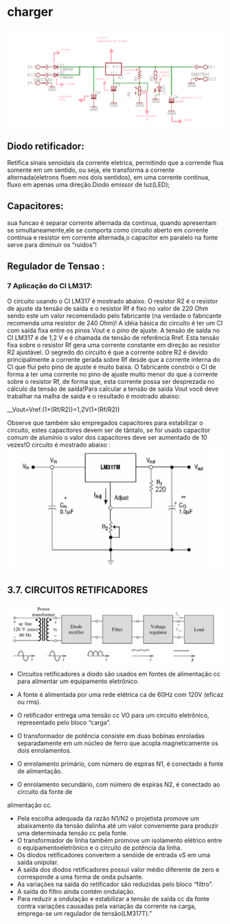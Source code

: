 # charger

![](https://github.com/ICMC/charger/blob/master/power.png)

## Diodo retificador:

Retifica sinais senoidais da corrente eletrica, permitindo que a corrende flua somente em um sentido, ou seja, ele     transforma a corrente alternada(eletrons fluem nos dois sentidos), em uma corrente continua, fluxo em apenas uma direção.Diodo emissor de luz(LED);

## Capacitores:
sua funcao é separar corrente alternada da continua, quando apresentam se simultaneamente,ele se comporta como circuito aberto em corrente continua e resistor em corrente alternada,o capacitor em paralelo na fonte serve para diminuir os “ruidos”!

## Regulador de Tensao :
### 7 Aplicação do CI LM317:
O circuito usando o CI LM317 é mostrado abaixo.  O resistor R2 é o resistor de ajuste da tensão de saída e o resistor Rf é fixo no valor de 220 Ohm sendo este um valor recomendado pelo fabricante (na verdade o fabricante recomenda uma resistor de 240 Ohm)!
A idéia básica do circuito é ter um CI com saída fixa entre os pinos Vout e o pino de ajuste. A tensão de saída no CI LM317 é de 1,2 V e é chamada de tensão de referência Rref. Esta tensão fixa sobre o resistor Rf gera uma corrente constante em direção ao resistor R2 ajustável. O segredo do circuito é que a corrente sobre R2 é devido principalmente a corrente gerada sobre Rf desde que a corrente interna do CI que flui pelo pino  de ajuste é muito baixa. O fabricante constrói o CI de forma a ter 
uma corrente no pino de ajuste muito menor do que a corrente sobre o resistor Rf, de forma que, esta corrente possa ser desprezada no cálculo da tensão de saída!Para calcular a tensão de saída Vout você deve trabalhar na malha de saída e o resultado é mostrado abaixo:

__Vout=Vref.(1+(Rf/R2))=1,2V(1+(Rf/R2))

Observe que também são empregados capacitores para estabilizar o circuito, estes capacitores devem ser de tântalo, se for usado capacitor comum de alumínio o valor dos capacitores deve ser aumentado de 10 vezes!O circuito é mostrado abaixo : 
![](https://github.com/ICMC/charger/blob/master/circuit.png)


## 3.7. CIRCUITOS RETIFICADORES
![](https://github.com/ICMC/charger/blob/master/circuitosRetificadores.png)

 * Circuitos retificadores a diodo são usados em fontes de alimentação cc para alimentar  um equipamento eletrônico.

 * A fonte é alimentada por uma rede elétrica ca de 60Hz com 120V (eficaz ou rms).
 * O retificador entrega uma tensão cc VO para um circuito eletrônico, representado pelo bloco “carga”.
 * O transformador de potência consiste em duas bobinas enroladas separadamente em um núcleo de ferro que acopla magneticamente os dois enrolamentos.
 * O enrolamento primário, com número de espiras N1, é conectado à fonte de alimentação.
 * O enrolamento secundário, com número de espiras N2, é conectado ao circuito da fonte de



alimentação cc.
* Pela escolha adequada da razão N1/N2 o projetista promove um abaixamento da tensão dalinha até um valor conveniente para produzir uma determinada tensão cc pela fonte.
* O transformador de linha também promove um  isolamento elétrico entre o equipamentoeletrônico e o circuito de potência da linha.
* Os diodos retificadores convertem a senóide de entrada vS em uma saída unipolar.
* A saída dos diodos retificadores possui valor médio diferente de zero e corresponde a uma forma de onda pulsante. 
* As variações na saída do retificador são reduzidas pelo bloco “filtro”.  
* A saída do filtro ainda contém ondulação. 
* Para reduzir a ondulação e estabilizar a tensão de  saída  cc da fonte contra variações causadas pela variação da corrente na carga, emprega-se um regulador de tensão(LM317T).”

